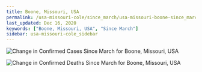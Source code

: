 ```yaml
---
title: Boone, Missouri, USA
permalink: /usa-missouri-cole/since_march/usa-missouri-boone-since_march.html
last_updated: Dec 16, 2020
keywords: ["Boone, Missouri, USA", "Since March"]
sidebar: usa-missouri-cole_sidebar
---
```


![Change in Confirmed Cases Since March for Boone, Missouri, USA](/covid_tracker/images/graphs/usa-missouri-boone-delta_confirmed-since_march_graph.png)

![Change in Confirmed Deaths Since March for Boone, Missouri, USA](/covid_tracker/images/graphs/usa-missouri-boone-delta_deaths-since_march_graph.png)
